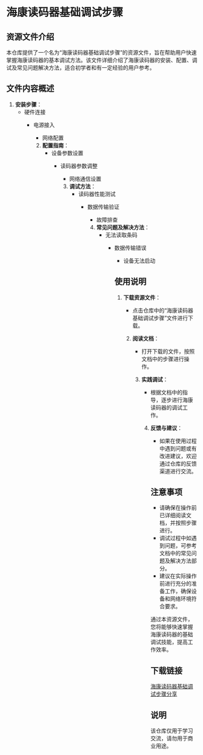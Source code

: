 # 海康读码器基础调试步骤

## 资源文件介绍

本仓库提供了一个名为“海康读码器基础调试步骤”的资源文件，旨在帮助用户快速掌握海康读码器的基本调试方法。该文件详细介绍了海康读码器的安装、配置、调试及常见问题解决方法，适合初学者和有一定经验的用户参考。

## 文件内容概述

1. **安装步骤**：
   - 硬件连接
      - 电源接入
         - 网络配置

         2. **配置指南**：
            - 设备参数设置
               - 读码器参数调整
                  - 网络通信设置

                  3. **调试方法**：
                     - 读码器性能测试
                        - 数据传输验证
                           - 故障排查

                           4. **常见问题及解决方法**：
                              - 无法读取条码
                                 - 数据传输错误
                                    - 设备无法启动

                                    ## 使用说明

                                    1. **下载资源文件**：
                                       - 点击仓库中的“海康读码器基础调试步骤”文件进行下载。

                                       2. **阅读文档**：
                                          - 打开下载的文件，按照文档中的步骤进行操作。

                                          3. **实践调试**：
                                             - 根据文档中的指导，逐步进行海康读码器的调试工作。

                                             4. **反馈与建议**：
                                                - 如果在使用过程中遇到问题或有改进建议，欢迎通过仓库的反馈渠道进行交流。

                                                ## 注意事项

                                                - 请确保在操作前已详细阅读文档，并按照步骤进行。
                                                - 调试过程中如遇到问题，可参考文档中的常见问题及解决方法部分。
                                                - 建议在实际操作前进行充分的准备工作，确保设备和网络环境符合要求。

                                                通过本资源文件，您将能够快速掌握海康读码器的基础调试技能，提高工作效率。

                                                ## 下载链接
                                                [海康读码器基础调试步骤分享](https://pan.quark.cn/s/51759cd6f300)

                                                ## 说明

                                                该仓库仅用于学习交流，请勿用于商业用途。
